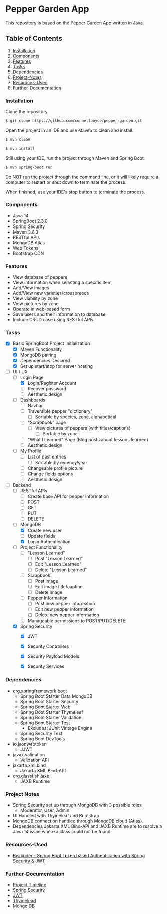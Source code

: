 # Pepper Garden App
This repository is based on the Pepper Garden App written in Java.

## Table of Contents
1. [Installation](#Installation)
2. [Components](#Components)
3. [Features](#Features)
4. [Tasks](#Tasks)
5. [Dependencies](#Dependencies)
6. [Project-Notes](#Project-Notes)
8. [Resources-Used](#Resources-Used)
9. [Further-Documentation](#Further-Documentation)


### **Installation**
Clone the repository
```bash
$ git clone https://github.com/connellboyce/pepper-garden.git
```

Open the project in an IDE and use Maven to clean and install.
```bash
$ mvn clean
```
```bash
$ mvn install
```

Still using your IDE, run the project through Maven and Spring Boot.
```bash
$ mvn spring-boot run
```
Do NOT run the project through the command line, or it will likely require a computer to restart or shut down to terminate the process.

When finished, use your IDE's stop button to terminate the process.


### **Components**
* Java 14
* SpringBoot 2.3.0
* Spring Security
* Maven 3.6.3
* RESTful APIs
* MongoDB Atlas
* Web Tokens
* Bootstrap CDN


### **Features**
* View database of peppers
* View information when selecting a specific item
* Add/View images
* Add/View new varieties/crossbreeds
* View viability by zone
* View pictures by zone
* Operate in web-based form
* Save users and their information to database
* Include CRUD case using RESTful APIs


### **Tasks**
- [x] Basic SpringBoot Project Initialization
    - [x] Maven Functionality
    - [x] MongoDB pairing
    - [x] Dependencies Declared
    - [x] Set up start/stop for server hosting
- [ ] UI / UX
    - [ ] Login Page
        - [x] Login/Register Account
        - [ ] Recover password
        - [ ] Aesthetic design
    - [ ] Dashboards
        - [ ] Navbar
        - [ ] Traversible pepper "dictionary"
            - [ ] Sortable by species, zone, alphabetical
        - [ ] "Scrapbook" page
            - [ ] View pictures of peppers (with titles/captions)
                - [ ] Sortable by zone
        - [ ] "What I Learned" Page (Blog posts about lessons learned)
        - [ ] Aesthetic design
    - [ ] My Profile
        - [ ] List of past entries
            - [ ] Sortable by recency/year
        - [ ] Changeable profile picture
        - [ ] Change fields options
        - [ ] Aesthetic design
- [ ] Backend
    - [ ] RESTful APIs
        - [ ] Create base API for pepper information
        - [ ] POST
        - [ ] GET
        - [ ] PUT
        - [ ] DELETE
    - [ ] MongoDB
        - [x] Create new user
        - [ ] Update fields
        - [x] Login Authentication
    - [ ] Project Functionality
        - [ ] "Lesson Learned"
            - [ ] Post "Lesson Learned"
            - [ ] Edit "Lesson Learned"
            - [ ] Delete "Lesson Learned"
        - [ ] Scrapbook
            - [ ] Post image
            - [ ] Edit image title/caption
            - [ ] Delete image
        - [ ] Pepper Information
            - [ ] Post new pepper information
            - [ ] Edit new pepper information
            - [ ] Delete new pepper information
        - [ ] Manageable permissions to POST/PUT/DELETE
    - [x] Spring Security
        - [x] JWT
        - [x] Security Controllers
        - [x] Security Payload Models
        - [x] Security Services 


### **Dependencies**
* org.springframework.boot
	* Spring Boot Starter Data MongoDB
	* Spring Boot Starter Security
	* Spring Boot Starter Web
	* Spring Boot Starter Thymeleaf
	* Spring Boot Starter Validation
	* Spring Boot Starter Test
		* Excludes: JUnit Vintage Engine
	* Spring Security Test
	* Spring Boot DevTools
* io.jsonwebtoken
	* JJWT
* javax.validation
	* Validation API
* jakarta.xml.bind
	* Jakarta XML Bind-API
* org.glassfish.jaxb
	* JAXB Runtime


### **Project Notes**
* Spring Security set up through MongoDB with 3 possible roles
	* Moderator, User, Admin
* UI Handled with Thymeleaf and Bootstrap
* MongoDB connection handled through MongoDB cloud (Atlas).
* Dependencies Jakarta XML Bind-API and JAXB Runtime are to resolve a Java 14 issue where a class could not be found.


### **Resources-Used**
* [Bezkoder - Spring Boot Token based Authentication with Spring Security & JWT](https://bezkoder.com/spring-boot-jwt-authentication/)


### **Further-Documentation**
* [Project Timeline](documentation/TASKS_TIMELINE.md)
* [Spring Security](documentation/SPRING_SECURITY.md)
* [JWT](documentation/JWT.md)
* [Thymelead](documentation/THYMELEAF.md)
* [Mongo DB](documentation/MONGODB.md)
